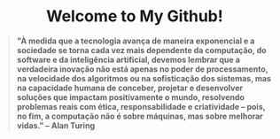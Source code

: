 <h1 align="center">Welcome to My Github!</h1>

<p align="center">
  
> **"À medida que a tecnologia avança de maneira exponencial e a sociedade se torna cada vez mais dependente da computação, do software e da inteligência artificial, devemos lembrar que a verdadeira inovação não está apenas no poder de processamento, na velocidade dos algoritmos ou na sofisticação dos sistemas, mas na capacidade humana de conceber, projetar e desenvolver soluções que impactam positivamente o mundo, resolvendo problemas reais com ética, responsabilidade e criatividade – pois, no fim, a computação não é sobre máquinas, mas sobre melhorar vidas." – Alan Turing**

</p>
